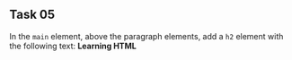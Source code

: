 ## Task 05
In the `main` element, above the paragraph elements, add a `h2` element with the following text: **Learning HTML** 